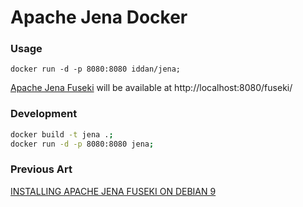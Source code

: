 # Apache Jena Docker

### Usage
```
docker run -d -p 8080:8080 iddan/jena;
```
[Apache Jena Fuseki](https://jena.apache.org/documentation/fuseki2/) will be available at http://localhost:8080/fuseki/

### Development
```bash
docker build -t jena .;
docker run -d -p 8080:8080 jena;
```

### Previous Art
[INSTALLING APACHE JENA FUSEKI ON DEBIAN 9](https://nvbach.blogspot.com/2018/07/apache-jena-fuseki-on-debian-9-from.html)
